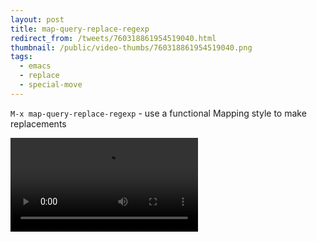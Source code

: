 ```yaml
---
layout: post
title: map-query-replace-regexp
redirect_from: /tweets/760318861954519040.html
thumbnail: /public/video-thumbs/760318861954519040.png
tags:
  - emacs
  - replace
  - special-move
---
```


`M-x map-query-replace-regexp` - use a functional Mapping style to make replacements

<video controls autoplay loop>
  <source src="/public/videos/760318861954519040.mp4" type="video/mp4">
    Sorry your browser does not support the video tag, maybe time to upgrade?
</video>
